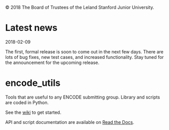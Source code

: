 © 2018 The Board of Trustees of the Leland Stanford Junior University.

# Latest news
2018-02-09

The first, formal release is soon to come out in the next few days. There are lots of bug fixes, new test cases, and increased functionality. Stay tuned for the announcement for the upcoming release.  

# encode_utils
Tools that are useful to any ENCODE submitting group. Library and scripts are coded in Python.

See the [wiki](https://github.com/StanfordBioinformatics/encode_utils/wiki) to get started. 

API and script documentation are available on [Read the Docs](http://encode-utils.readthedocs.io/en/latest/).
